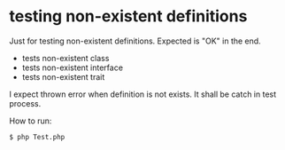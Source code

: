 # testing non-existent definitions

Just for testing non-existent definitions. Expected is "OK" in the end.

- tests non-existent class
- tests non-existent interface
- tests non-existent trait

I expect thrown error when definition is not exists. It shall be catch in test process.

How to run:
```bash
$ php Test.php
```
